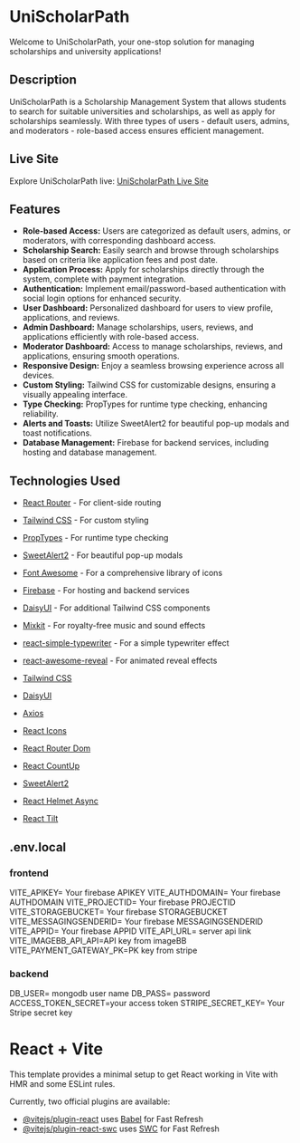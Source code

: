 # UniScholarPath

Welcome to UniScholarPath, your one-stop solution for managing scholarships and university applications!

## Description

UniScholarPath is a Scholarship Management System that allows students to search for suitable universities and scholarships, as well as apply for scholarships seamlessly. With three types of users - default users, admins, and moderators - role-based access ensures efficient management.

## Live Site

Explore UniScholarPath live: [UniScholarPath Live Site](https://unischolarpath.web.app/)

## Features

- **Role-based Access:** Users are categorized as default users, admins, or moderators, with corresponding dashboard access.
- **Scholarship Search:** Easily search and browse through scholarships based on criteria like application fees and post date.
- **Application Process:** Apply for scholarships directly through the system, complete with payment integration.
- **Authentication:** Implement email/password-based authentication with social login options for enhanced security.
- **User Dashboard:** Personalized dashboard for users to view profile, applications, and reviews.
- **Admin Dashboard:** Manage scholarships, users, reviews, and applications efficiently with role-based access.
- **Moderator Dashboard:** Access to manage scholarships, reviews, and applications, ensuring smooth operations.
- **Responsive Design:** Enjoy a seamless browsing experience across all devices.
- **Custom Styling:** Tailwind CSS for customizable designs, ensuring a visually appealing interface.
- **Type Checking:** PropTypes for runtime type checking, enhancing reliability.
- **Alerts and Toasts:** Utilize SweetAlert2 for beautiful pop-up modals and toast notifications.
- **Database Management:** Firebase for backend services, including hosting and database management.

## Technologies Used

- [React Router](https://reactrouter.com/en/main/start/tutorial) - For client-side routing
- [Tailwind CSS](https://tailwindcss.com/) - For custom styling
- [PropTypes](https://www.npmjs.com/package/prop-types) - For runtime type checking
- [SweetAlert2](https://sweetalert2.github.io/#examples) - For beautiful pop-up modals
- [Font Awesome](https://fontawesome.com/) - For a comprehensive library of icons
- [Firebase](https://console.firebase.google.com/) - For hosting and backend services
- [DaisyUI](https://daisyui.com/) - For additional Tailwind CSS components
- [Mixkit](https://mixkit.co/) - For royalty-free music and sound effects
- [react-simple-typewriter](https://www.npmjs.com/package/react-simple-typewriter) - For a simple typewriter effect
- [react-awesome-reveal](https://www.npmjs.com/package/react-awesome-reveal?activeTab=readme#example) - For animated reveal effects

- [Tailwind CSS](https://tailwindcss.com/)
- [DaisyUI](https://daisyui.com/)
- [Axios](https://axios-http.com/docs/intro)
- [React Icons](https://react-icons.github.io/react-icons/search/#q=person)
- [React Router Dom](https://reactrouter.com/en/main)
- [React CountUp](https://www.npmjs.com/package/react-countup)
- [SweetAlert2](https://sweetalert2.github.io/)
- [React Helmet Async](https://www.npmjs.com/package/react-helmet-async)
- [React Tilt](https://www.npmjs.com/package/react-tilt)


## .env.local
### frontend
VITE_APIKEY= Your firebase APIKEY
VITE_AUTHDOMAIN= Your firebase AUTHDOMAIN
VITE_PROJECTID= Your firebase PROJECTID
VITE_STORAGEBUCKET= Your firebase STORAGEBUCKET
VITE_MESSAGINGSENDERID= Your firebase MESSAGINGSENDERID
VITE_APPID= Your firebase APPID
VITE_API_URL= server api link
VITE_IMAGEBB_API_API=API key from imageBB
VITE_PAYMENT_GATEWAY_PK=PK key from stripe
### backend
DB_USER= mongodb user name
DB_PASS= password
ACCESS_TOKEN_SECRET=your access token 
STRIPE_SECRET_KEY= Your Stripe secret key

# React + Vite

This template provides a minimal setup to get React working in Vite with HMR and some ESLint rules.

Currently, two official plugins are available:

- [@vitejs/plugin-react](https://github.com/vitejs/vite-plugin-react/blob/main/packages/plugin-react/README.md) uses [Babel](https://babeljs.io/) for Fast Refresh
- [@vitejs/plugin-react-swc](https://github.com/vitejs/vite-plugin-react-swc) uses [SWC](https://swc.rs/) for Fast Refresh
